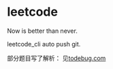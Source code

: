 # leetcode
Now is better than never.

leetcode_cli auto push git.

部分题目写了解析： 见[todebug.com](https://todebug.com/blog/2018/09/18/leetcode-daily/)
